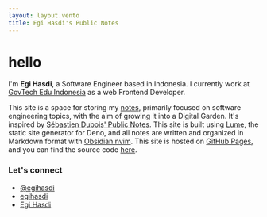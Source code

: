 ```yaml
---
layout: layout.vento
title: Egi Hasdi's Public Notes
---
```


# hello <i class="nf nf-md-hand_wave"></i>

I'm **Egi Hasdi**, a Software Engineer based in Indonesia. I currently work at [GovTech Edu Indonesia](https://www.govtechedu.id/) as a web Frontend Developer.

This site is a space for storing my [notes](/home), primarily focused on software engineering topics, with the aim of growing it into a Digital Garden. It's inspired by [Sébastien Dubois' Public Notes](https://notes.dsebastien.net/50+Resources/56+Obsidian+Publish/README). This site is built using [Lume](https://lume.land/), the static site generator for Deno, and all notes are written and organized in Markdown format with [Obsidian.nvim](https://github.com/epwalsh/obsidian.nvim). This site is hosted on [GitHub Pages](https://pages.github.com/), and you can find the source code [here](https://github.com/egihasdi/egihasdi.github.io).

### Let's connect <i class="nf nf-cod-coffee"></i>
- <i class="nf nf-cod-twitter"></i> [@egihasdi](https://x.com/egihasdi)
- <i class="nf nf-cod-github"></i> [egihasdi](https://github.com/egihasdi)
- <i class="nf nf-dev-linkedin"></i> [Egi Hasdi](https://www.linkedin.com/in/egi-hasdi-667806b7)


